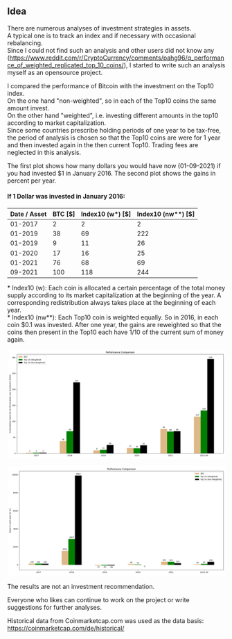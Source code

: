 ## Idea
There are numerous analyses of investment strategies in assets.   
A typical one is to track an index and if necessary with occasional rebalancing.   
Since I could not find such an analysis and other users did not know any (https://www.reddit.com/r/CryptoCurrency/comments/pahg96/q_performance_of_weighted_replicated_top_10_coins/), I started to write such an analysis myself as an opensource project.

I compared the performance of Bitcoin with the investment on the Top10 index.   
On the one hand "non-weighted", so in each of the Top10 coins the same amount invest.    
On the other hand "weighted", i.e. investing different amounts in the top10 according to market capitalization.   
Since some countries prescribe holding periods of one year to be tax-free, the period of analysis is chosen so that the Top10 coins are were for 1 year and then invested again in the then current Top10. Trading fees are neglected in this analysis.

The first plot shows how many dollars you would have now (01-09-2021) if you had invested $1 in January 2016.
The second plot shows the gains in percent per year.

#### If 1 Dollar was invested in January 2016:
Date / Asset | BTC [$] | Index10 (w*) [$] | Index10 (nw**) [$]
-------- | -------- | --------| -------- 
01-2017   | 2   | 2  | 2
01-2019  | 38   | 69  | 222
01-2019  | 9   | 11  | 26
01-2020  | 17   | 16  | 25
01-2021  | 76   | 68  | 69
09-2021  | 100   | 118  | 244

\* Index10 (w): Each coin is allocated a certain percentage of the total money supply according to its market capitalization at the beginning of the year. A corresponding redistribution always takes place at the beginning of each year.  
\* Index10 (nw**): Each Top10 coin is weighted equally. So in 2016, in each coin $0.1 was invested. After one year, the gains are reweighted so that the coins then present in the Top10 each have 1/10 of the current sum of money again.  


![cumm](cumm.png)

![percent](percent.png)

The results are not an investment recommendation.   

Everyone who likes can continue to work on the project or write suggestions for further analyses.

Historical data from Coinmarketcap.com was used as the data basis:
https://coinmarketcap.com/de/historical/
